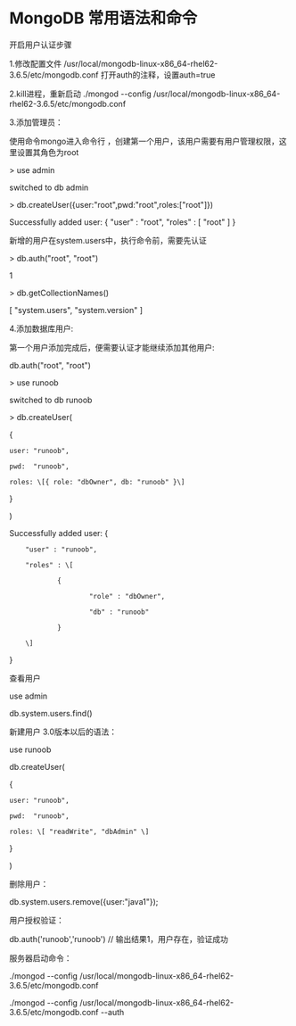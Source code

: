 # MongoDB 常用语法和命令

开启用户认证步骤





1.修改配置文件 /usr/local/mongodb-linux-x86\_64-rhel62-3.6.5/etc/mongodb.conf 打开auth的注释，设置auth=true

2.kill进程，重新启动 ./mongod --config /usr/local/mongodb-linux-x86\_64-rhel62-3.6.5/etc/mongodb.conf

3.添加管理员：

   

使用命令mongo进入命令行 ，创建第一个用户，该用户需要有用户管理权限，这里设置其角色为root



&gt; use admin

switched to db admin



&gt; db.createUser\({user:"root",pwd:"root",roles:\["root"\]}\)

Successfully added user: { "user" : "root", "roles" : \[ "root" \] }



新增的用户在system.users中，执行命令前，需要先认证



&gt; db.auth\("root", "root"\)

1

&gt; db.getCollectionNames\(\)



\[ "system.users", "system.version" \]



4.添加数据库用户:



第一个用户添加完成后，便需要认证才能继续添加其他用户:



db.auth\("root", "root"\)



&gt; use runoob

switched to db runoob



&gt; db.createUser\(

   {

    user: "runoob",

    pwd:  "runoob",

    roles: \[{ role: "dbOwner", db: "runoob" }\]

   }

\)

Successfully added user: {

        "user" : "runoob",

        "roles" : \[

                {

                        "role" : "dbOwner",

                        "db" : "runoob"

                }

        \]

}



查看用户



use admin



db.system.users.find\(\)



      





新建用户 3.0版本以后的语法：





use runoob

db.createUser\(

   {

    user: "runoob",

    pwd:  "runoob",

    roles: \[ "readWrite", "dbAdmin" \]

   }

\)



删除用户：





db.system.users.remove\({user:"java1"}\);



用户授权验证：





db.auth\('runoob','runoob'\)  //  输出结果1，用户存在，验证成功





服务器启动命令：





./mongod --config /usr/local/mongodb-linux-x86\_64-rhel62-3.6.5/etc/mongodb.conf

./mongod --config /usr/local/mongodb-linux-x86\_64-rhel62-3.6.5/etc/mongodb.conf --auth

